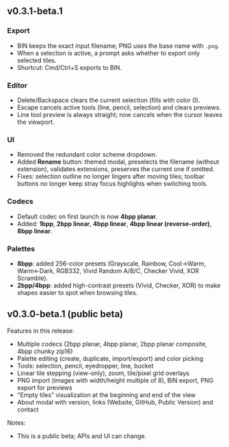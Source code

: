 ## v0.3.1-beta.1

### Export
- BIN keeps the exact input filename; PNG uses the base name with `.png`.  
- When a selection is active, a prompt asks whether to export only selected tiles.  
- Shortcut: Cmd/Ctrl+S exports to BIN.  

### Editor
- Delete/Backspace clears the current selection (fills with color 0).  
- Escape cancels active tools (line, pencil, selection) and clears previews.  
- Line tool preview is always straight; now cancels when the cursor leaves the viewport.  

### UI
- Removed the redundant color scheme dropdown.  
- Added **Rename** button: themed modal, preselects the filename (without extension), validates extensions, preserves the current one if omitted.  
- Fixes: selection outline no longer lingers after moving tiles; toolbar buttons no longer keep stray focus highlights when switching tools.  

### Codecs
- Default codec on first launch is now **4bpp planar**.  
- Added: **1bpp**, **2bpp linear**, **4bpp linear**, **4bpp linear (reverse-order)**, **8bpp linear**.  

### Palettes
- **8bpp**: added 256-color presets (Grayscale, Rainbow, Cool→Warm, Warm←Dark, RGB332, Vivid Random A/B/C, Checker Vivid, XOR Scramble).  
- **2bpp/4bpp**: added high-contrast presets (Vivid, Checker, XOR) to make shapes easier to spot when browsing tiles.  

## v0.3.0-beta.1 (public beta)

Features in this release:

- Multiple codecs (2bpp planar, 4bpp planar, 2bpp planar composite, 4bpp chunky zip16)
- Palette editing (create, duplicate, import/export) and color picking
- Tools: selection, pencil, eyedropper, line, bucket
- Linear tile stepping (view-only), zoom, tile/pixel grid overlays
- PNG import (images with width/height multiple of 8), BIN export, PNG export for previews
- "Empty tiles" visualization at the beginning and end of the view
- About modal with version, links (Website, GitHub, Public Version) and contact

Notes:

- This is a public beta; APIs and UI can change.
